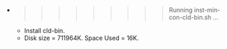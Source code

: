 * >>>>>>>>> Running inst-min-con-cld-bin.sh ...
  * Install cld-bin.
  * Disk size = 711964K. Space Used = 16K.
